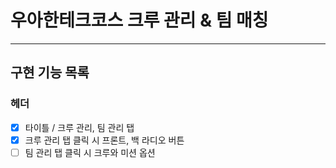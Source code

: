 # 우아한테크코스 크루 관리 & 팀 매칭

---

## 구현 기능 목록

### 헤더

- [x] 타이틀 / 크루 관리, 팀 관리 탭
- [x] 크루 관리 탭 클릭 시 프론트, 백 라디오 버튼
- [ ] 팀 관리 탭 클릭 시 크루와 미션 옵션
